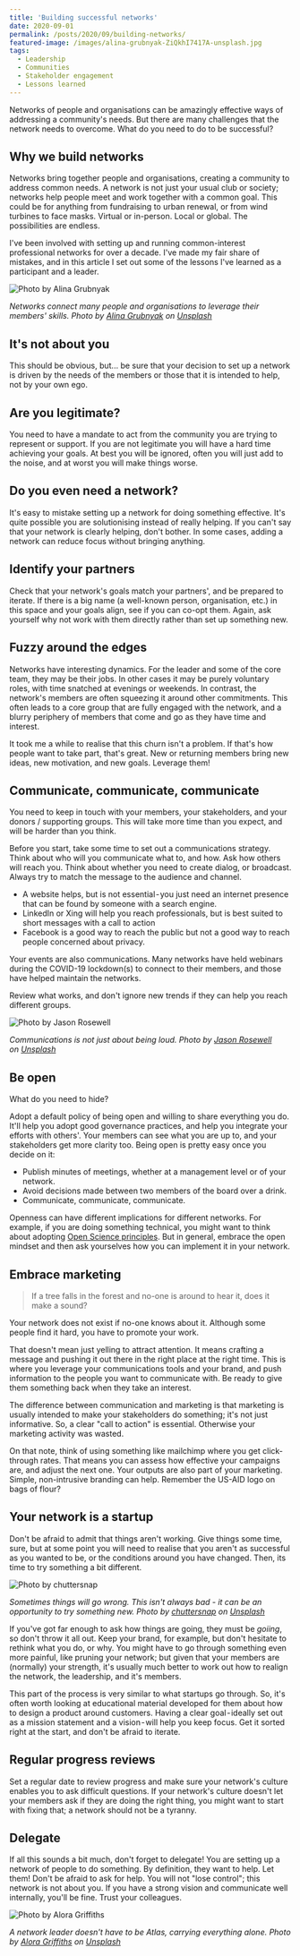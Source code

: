 ```yaml
---
title: 'Building successful networks'
date: 2020-09-01
permalink: /posts/2020/09/building-networks/
featured-image: /images/alina-grubnyak-ZiQkhI7417A-unsplash.jpg
tags:
  - Leadership
  - Communities
  - Stakeholder engagement
  - Lessons learned 
---
```


Networks of people and organisations can be amazingly effective ways of addressing a community's needs. But there are many challenges that the network needs to overcome. What do you need to do to be successful?

## Why we build networks
Networks bring together people and organisations, creating a community to address common needs. A network is not just your usual club or society; networks help people meet and work together with a common goal. This could be for anything from fundraising to urban renewal, or from wind turbines to face masks. Virtual or in-person. Local or global. The possibilities are endless.

I've been involved with setting up and running common-interest professional networks for over a decade. I've made my fair share of mistakes, and in this article I set out some of the lessons I've learned as a participant and a leader.

![Photo by Alina Grubnyak](/images/alina-grubnyak-ZiQkhI7417A-unsplash.jpg "Photo by Alina Grubnyak")

_Networks connect many people and organisations to leverage their members' skills. Photo by [Alina Grubnyak](https://unsplash.com/@alinnnaaaa) on [Unsplash](https://unsplash.com/@alinnnaaaa)_

## It's not about you
This should be obvious, but... be sure that your decision to set up a network is driven by the needs of the members or those that it is intended to help, not by your own ego.

## Are you legitimate?
You need to have a mandate to act from the community you are trying to represent or support. If you are not legitimate you will have a hard time achieving your goals. At best you will be ignored, often you will just add to the noise, and at worst you will make things worse.

## Do you even need a network? 
It's easy to mistake setting up a network for doing something effective. It's quite possible you are solutionising instead of really helping. If you can't say that your network is clearly helping, don't bother. In some cases, adding a network can reduce focus without bringing anything.


## Identify your partners
Check that your network's goals match your partners', and be prepared to iterate. If there is a big name (a well-known person, organisation, etc.) in this space and your goals align, see if you can co-opt them. Again, ask yourself why not work with them directly rather than set up something new. 


##  Fuzzy around the edges
Networks have interesting dynamics. For the leader and some of the core team, they may be their jobs. In other cases it may be purely voluntary roles, with time snatched at evenings or weekends. In contrast, the network's members are often squeezing it around other commitments. This often leads to  a core group that are fully engaged with the network, and a blurry periphery of members that come and go as they have time and interest. 

It took me a while to realise that this churn isn't a problem. If that's how people want to take part, that's great. New or returning members bring new ideas, new motivation, and new goals. Leverage them!

## Communicate, communicate, communicate
You need to keep in touch with your members, your stakeholders, and your donors / supporting groups. This will take more time than you expect, and will be harder than you think.

Before you start, take some time to set out a communications strategy. Think about who will you communicate what to, and how. Ask how others will reach you. Think about whether you need to create dialog, or broadcast. Always try to match the message to the audience and channel.
- A website helps, but is not essential - you just need an internet presence that can be found by someone with a search engine.
- LinkedIn or Xing will help you reach professionals, but is best suited to short messages with a call to action
- Facebook is a good way to reach the public but not a good way to reach people concerned about privacy.

Your events are also communications. Many networks have held webinars during the COVID-19 lockdown(s) to connect to their members, and those have helped maintain the networks.

Review what works, and don't ignore new trends if they can help you reach different groups.

![Photo by Jason Rosewell](/images/jason-rosewell-ASKeuOZqhYU-unsplash.jpg "Photo by Jason Rosewell")

_Communications is not just about being loud. Photo by [Jason Rosewell](https://unsplash.com/@jasonrosewell) on [Unsplash](https://unsplash.com/@jasonrosewell)_

## Be open
What do you need to hide?

Adopt a default policy of being open and willing to share everything you do. It'll help you adopt good governance practices, and help you integrate your efforts with others'. Your members can see what you are up to, and your stakeholders get more clarity too. Being open is pretty easy once you decide on it:
- Publish minutes of meetings, whether at a management level or of your network. 
- Avoid decisions made between two members of the board over a drink. 
- Communicate, communicate, communicate. 

Openness can have different implications for different networks. For example, if you are doing something technical, you might want to think about adopting [Open Science principles](../projects/projects-1-open-science). But in general, embrace the open mindset and then ask yourselves how you can implement it in your network.


## Embrace marketing

> If a tree falls in the forest and no-one is around to hear it, does it make a sound?

Your network does not exist if no-one knows about it. Although some people find it hard, you have to promote your work.

That doesn't mean just yelling to attract attention. It means crafting a message and pushing it out there in the right place at the right time. This is where you leverage your communications tools and your brand, and push information to the people you want to communicate with. Be ready to give them something back when they take an interest.

The difference between communication and marketing is that marketing is usually intended to make your stakeholders do something; it's not just informative. So, a clear "call to action" is essential. Otherwise your marketing activity was wasted.

On that note, think of using something like mailchimp where you get click-through rates. That means you can assess how effective your campaigns are, and adjust the next one.
Your outputs are also part of your marketing. Simple, non-intrusive branding can help. Remember the US-AID logo on bags of flour?

## Your network is a startup
Don't be afraid to admit that things aren't working. Give things some time, sure, but at some point you will need to realise that you aren't as successful as you wanted to be, or the conditions around you have changed. Then, its time to try something a bit different. 

![Photo by chuttersnap](/images/chuttersnap-u3ZDnIMCfIs-unsplash.jpg "Photo by chuttersnap")

_Sometimes things will go wrong. This isn't always bad - it can be an opportunity to try something new. Photo by [chuttersnap](https://unsplash.com/@chuttersnap?utm_source=unsplash&utm_medium=referral&utm_content=creditCopyText) on [Unsplash](https://unsplash.com/@chuttersnap?utm_source=unsplash&utm_medium=referral&utm_content=creditCopyText)_

If you've got far enough to ask how things are going, they must be _goiing_, so don't throw it all out. Keep your brand, for example, but don't hesitate to rethink what you do, or why. You might have to go through something even more painful, like pruning your network; but given that your members are (normally) your strength, it's usually much better to work out how to realign the network, the leadership, and it's members.

This part of the process is very similar to what startups go through. So, it's often worth looking at educational material developed for them about how to design a product around customers. Having a clear goal - ideally set out as a mission statement and a vision - will help you keep focus. Get it sorted right at the start, and don't be afraid to iterate.

## Regular progress reviews
Set a regular date to review progress and make sure your network's culture enables you to ask difficult questions. If your network's culture doesn't let your members ask if they are doing the right thing, you might want to start with fixing that; a network should not be a tyranny.

## Delegate
If all this sounds a bit much, don't forget to delegate! You are setting up a network of people to do something. By definition, they want to help. Let them! Don't be afraid to ask for help. You will not "lose control"; this network is not about you. If you have a strong vision and communicate well internally, you'll be fine. Trust your colleagues.

![Photo by Alora Griffiths](/images/alora-griffiths-AFP680B7mxc-unsplash.jpg "Photo by Alora Griffiths")

_A network leader doesn't have to be Atlas, carrying everything alone. Photo by [Alora Griffiths](https://unsplash.com/@aloragriffiths) on [Unsplash](https://unsplash.com/@aloragriffiths)_